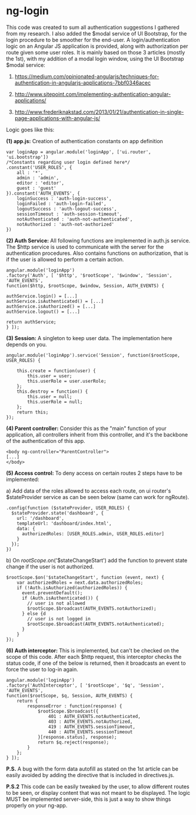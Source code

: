 ng-login
========

This code was created to sum all authentication suggestions I gathered from my research. I also added the $modal service of UI Bootstrap, for the login procedure to be smoother for the end-user. A login/authentication logic on an Angular JS application is provided, along with authorization per route given some user roles. It is mainly based on those 3 articles (mostly the 1st), with my addition of a modal login window, using the UI Bootstrap $modal service: 

1) https://medium.com/opinionated-angularjs/techniques-for-authentication-in-angularjs-applications-7bbf0346acec

2) http://www.sitepoint.com/implementing-authentication-angular-applications/

3) http://www.frederiknakstad.com/2013/01/21/authentication-in-single-page-applications-with-angular-js/

Logic goes like this:

**(1) app.js:** Creation of authentication constants on app definition
```
var loginApp = angular.module('loginApp', ['ui.router', 'ui.bootstrap'])
/*Constants regarding user login defined here*/
.constant('USER_ROLES', {
	all : '*',
	admin : 'admin',
	editor : 'editor',
	guest : 'guest'
}).constant('AUTH_EVENTS', {
	loginSuccess : 'auth-login-success',
	loginFailed : 'auth-login-failed',
	logoutSuccess : 'auth-logout-success',
	sessionTimeout : 'auth-session-timeout',
	notAuthenticated : 'auth-not-authenticated',
	notAuthorized : 'auth-not-authorized'
})
```
**(2) Auth Service:** All following functions are implemented in auth.js service. The $http service is used to communicate with the server for the authentication procedures. Also contains functions on authorization, that is if the user is allowed to perform a certain action.
```
angular.module('loginApp')
.factory('Auth', [ '$http', '$rootScope', '$window', 'Session', 'AUTH_EVENTS', 
function($http, $rootScope, $window, Session, AUTH_EVENTS) {

authService.login() = [...]
authService.isAuthenticated() = [...]
authService.isAuthorized() = [...]
authService.logout() = [...]

return authService;
} ]);
```
**(3) Session:** A singleton to keep user data. The implementation here depends on you. 
```
angular.module('loginApp').service('Session', function($rootScope, USER_ROLES) {

	this.create = function(user) {
		this.user = user;
		this.userRole = user.userRole;
	};
	this.destroy = function() {
		this.user = null;
		this.userRole = null;
	};
	return this;
});
```
**(4) Parent controller:** Consider this as the "main" function of your application, all controllers inherit from this controller, and it's the backbone of the authentication of this app. 
```
<body ng-controller="ParentController">
[...]
</body>
```
**(5) Access control:** To deny access on certain routes 2 steps have to be implemented:

a) Add data of the roles allowed to access each route, on ui router's $stateProvider service as can be seen below (same can work for ngRoute). 
```
.config(function ($stateProvider, USER_ROLES) {
  $stateProvider.state('dashboard', {
    url: '/dashboard',
    templateUrl: 'dashboard/index.html',
    data: {
      authorizedRoles: [USER_ROLES.admin, USER_ROLES.editor]
    }
  });
})
```
b) On $rootScope.$on('$stateChangeStart') add the function to prevent state change if the user is not authorized. 
```
$rootScope.$on('$stateChangeStart', function (event, next) {
    var authorizedRoles = next.data.authorizedRoles;
    if (!Auth.isAuthorized(authorizedRoles)) {
      event.preventDefault();
      if (Auth.isAuthenticated()) {
        // user is not allowed
        $rootScope.$broadcast(AUTH_EVENTS.notAuthorized);
      } else {d
        // user is not logged in
        $rootScope.$broadcast(AUTH_EVENTS.notAuthenticated);
      }
    }
});
```
**(6) Auth interceptor:** This is implemented, but can't be checked on the scope of this code. After each $http request, this interceptor checks the status code, if one of the below is returned, then it broadcasts an event to force the user to log-in again.
```
angular.module('loginApp')
.factory('AuthInterceptor', [ '$rootScope', '$q', 'Session', 'AUTH_EVENTS',
function($rootScope, $q, Session, AUTH_EVENTS) {
	return {
		responseError : function(response) {
			$rootScope.$broadcast({
				401 : AUTH_EVENTS.notAuthenticated,
				403 : AUTH_EVENTS.notAuthorized,
				419 : AUTH_EVENTS.sessionTimeout,
				440 : AUTH_EVENTS.sessionTimeout
			}[response.status], response);
			return $q.reject(response);
		}
	};
} ]);
```

**P.S.** A bug with the form data autofill as stated on the 1st article can be easily avoided by adding the directive that is included in directives.js. 

**P.S.2** This code can be easily tweaked by the user, to allow different routes to be seen, or display content that was not meant to be displayed. The logic MUST be implemented server-side, this is just a way to show things properly on your ng-app.
